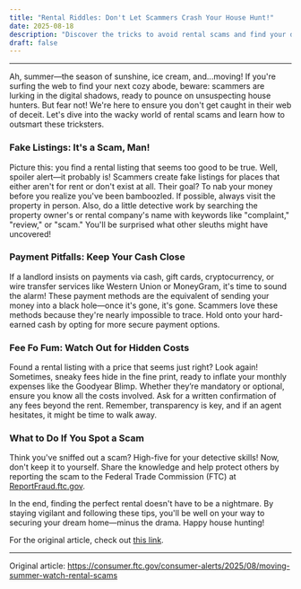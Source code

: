 ```yaml
---
title: "Rental Riddles: Don't Let Scammers Crash Your House Hunt!"
date: 2025-08-18
description: "Discover the tricks to avoid rental scams and find your dream home without losing your shirt—or your security deposit!"
draft: false
---
```


---

Ah, summer—the season of sunshine, ice cream, and...moving! If you're surfing the web to find your next cozy abode, beware: scammers are lurking in the digital shadows, ready to pounce on unsuspecting house hunters. But fear not! We're here to ensure you don't get caught in their web of deceit. Let's dive into the wacky world of rental scams and learn how to outsmart these tricksters.

### Fake Listings: It's a Scam, Man!

Picture this: you find a rental listing that seems too good to be true. Well, spoiler alert—it probably is! Scammers create fake listings for places that either aren't for rent or don't exist at all. Their goal? To nab your money before you realize you've been bamboozled. If possible, always visit the property in person. Also, do a little detective work by searching the property owner's or rental company's name with keywords like "complaint," "review," or "scam." You'll be surprised what other sleuths might have uncovered!

### Payment Pitfalls: Keep Your Cash Close

If a landlord insists on payments via cash, gift cards, cryptocurrency, or wire transfer services like Western Union or MoneyGram, it's time to sound the alarm! These payment methods are the equivalent of sending your money into a black hole—once it's gone, it's gone. Scammers love these methods because they're nearly impossible to trace. Hold onto your hard-earned cash by opting for more secure payment options.

### Fee Fo Fum: Watch Out for Hidden Costs

Found a rental listing with a price that seems just right? Look again! Sometimes, sneaky fees hide in the fine print, ready to inflate your monthly expenses like the Goodyear Blimp. Whether they’re mandatory or optional, ensure you know all the costs involved. Ask for a written confirmation of any fees beyond the rent. Remember, transparency is key, and if an agent hesitates, it might be time to walk away.

### What to Do If You Spot a Scam

Think you've sniffed out a scam? High-five for your detective skills! Now, don't keep it to yourself. Share the knowledge and help protect others by reporting the scam to the Federal Trade Commission (FTC) at [ReportFraud.ftc.gov](https://ReportFraud.ftc.gov).

In the end, finding the perfect rental doesn't have to be a nightmare. By staying vigilant and following these tips, you'll be well on your way to securing your dream home—minus the drama. Happy house hunting!

For the original article, check out [this link](https://ReportFraud.ftc.gov).

---
Original article: https://consumer.ftc.gov/consumer-alerts/2025/08/moving-summer-watch-rental-scams